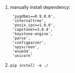 1. manually install dependency:

        'pygdbmi==0.9.0.0',
        'intervaltree',
        'posix_ipc>=1.0.0',
        'capstone>=3.0.4',
        'keystone-engine',
        'parse',
        'configparser',
        'npyscreen',
        'enum34',
        'unicorn'
2. `pip install -e ./`
